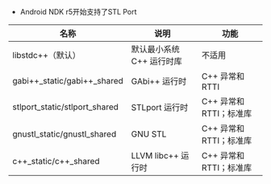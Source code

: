 - Android NDK r5开始支持了STL Port

名称|说明|功能|
-|-|-|
|libstdc++（默认）|默认最小系统 C++ 运行时库|不适用
|gabi++_static/gabi++_shared|GAbi++ 运行时|C++ 异常和 RTTI
|stlport_static/stlport_shared|STLport 运行时|C++ 异常和 RTTI；标准库
|gnustl_static/gnustl_shared|GNU STL|C++ 异常和 RTTI；标准库
c++_static/c++_shared|LLVM libc++ 运行时|C++ 异常和 RTTI；标准库
